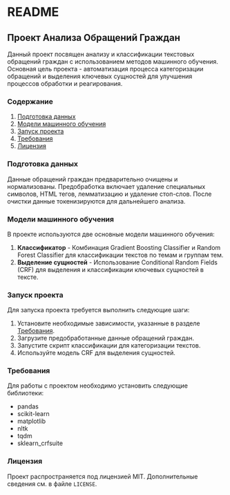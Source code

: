 # README

## Проект Анализа Обращений Граждан

Данный проект посвящен анализу и классификации текстовых обращений граждан с использованием методов машинного обучения. Основная цель проекта - автоматизация процесса категоризации обращений и выделения ключевых сущностей для улучшения процессов обработки и реагирования.

### Содержание
1. [Подготовка данных](#подготовка-данных)
2. [Модели машинного обучения](#модели-машинного-обучения)
3. [Запуск проекта](#запуск-проекта)
4. [Требования](#требования)
5. [Лицензия](#лицензия)

### Подготовка данных
Данные обращений граждан предварительно очищены и нормализованы. Предобработка включает удаление специальных символов, HTML тегов, лемматизацию и удаление стоп-слов. После очистки данные токенизируются для дальнейшего анализа.

### Модели машинного обучения
В проекте используются две основные модели машинного обучения:
1. **Классификатор** - Комбинация Gradient Boosting Classifier и Random Forest Classifier для классификации текстов по темам и группам тем.
2. **Выделение сущностей** - Использование Conditional Random Fields (CRF) для выделения и классификации ключевых сущностей в тексте.

### Запуск проекта
Для запуска проекта требуется выполнить следующие шаги:
1. Установите необходимые зависимости, указанные в разделе [Требования](#требования).
2. Загрузите предобработанные данные обращений граждан.
3. Запустите скрипт классификации для категоризации текстов.
4. Используйте модель CRF для выделения сущностей.

### Требования
Для работы с проектом необходимо установить следующие библиотеки:
- pandas
- scikit-learn
- matplotlib
- nltk
- tqdm
- sklearn_crfsuite

### Лицензия
Проект распространяется под лицензией MIT. Дополнительные сведения см. в файле `LICENSE`.

